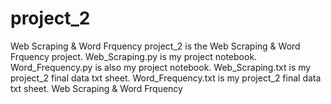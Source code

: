 # project_2
Web Scraping & Word Frquency
project_2 is the Web Scraping & Word Frquency  project.
Web_Scraping.py is my project notebook. 
Word_Frequency.py is also my project notebook. 
Web_Scraping.txt is my project_2 final data txt sheet.
Word_Frequency.txt is my project_2 final data txt sheet.
Web Scraping & Word Frquency
